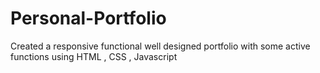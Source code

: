 # Personal-Portfolio
Created a responsive functional well designed portfolio with some active functions using HTML , CSS , Javascript

